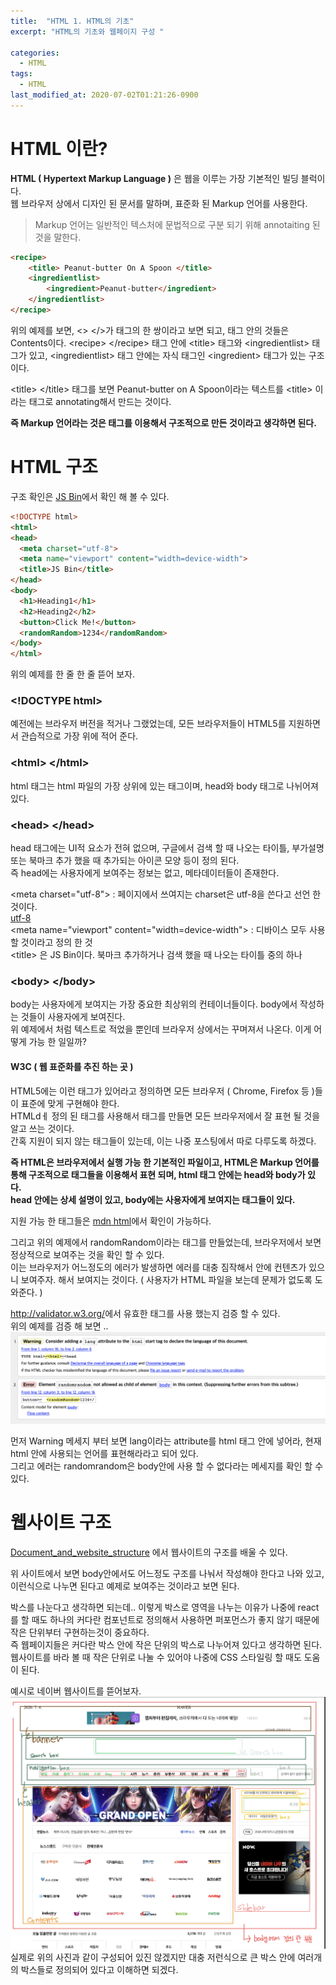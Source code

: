 ```yaml
---
title:  "HTML 1. HTML의 기초"
excerpt: "HTML의 기초와 웹페이지 구성 "

categories:
  - HTML
tags:
  - HTML
last_modified_at: 2020-07-02T01:21:26-0900
---
```

# HTML 이란?
__HTML ( Hypertext Markup Language )__ 은 웹을 이루는 가장 기본적인 빌딩 블럭이다.  
웹 브라우저 상에서 디자인 된 문서를 말하며, 표준화 된 Markup 언어를 사용한다.
> Markup 언어는 일반적인 텍스처에 문법적으로 구분 되기 위해 annotaiting 된 것을 말한다. 

```html
<recipe>
	<title> Peanut-butter On A Spoon </title>
	<ingredientlist>
		<ingredient>Peanut-butter</ingredient>
	</ingredientlist>
</recipe>
```
위의 예제를 보면, <> </>가 태그의 한 쌍이라고 보면 되고, 태그 안의 것들은 Contents이다. 
\<recipe> \</recipe> 태그 안에 \<title> 태그와 \<ingredientlist> 태그가 있고, \<ingredientlist> 태그 안에는 자식 태그인 \<ingredient> 태그가 있는 구조이다.  

\<title> \</title> 태그를 보면 Peanut-butter on A Spoon이라는 텍스트를 \<title> 이라는 태그로 annotating해서 만드는 것이다. 

__즉 Markup 언어라는 것은 태그를 이용해서 구조적으로 만든 것이라고 생각하면 된다.__ 

# HTML 구조
구조 확인은 [JS Bin](https://jsbin.com/dajuxitale/edit?html,output)에서 확인 해 볼 수 있다.
```html
<!DOCTYPE html>
<html>
<head>
  <meta charset="utf-8">
  <meta name="viewport" content="width=device-width">
  <title>JS Bin</title>
</head>
<body>
  <h1>Heading1</h1>
  <h2>Heading2</h2>
  <button>Click Me!</button>
  <randomRandom>1234</randomRandom>
</body>
</html>
```

위의 예제를 한 줄 한 줄 뜯어 보자.  
### \<!DOCTYPE html>
예전에는 브라우저 버전을 적거나 그랬었는데, 모든 브라우저들이 HTML5를 지원하면서 관습적으로 가장 위에 적어 준다.
### \<html> \</html>
html 태그는 html 파일의 가장 상위에 있는 태그이며, head와 body 태그로 나뉘어져 있다.
### \<head> \</head>
head 태그에는 UI적 요소가 전혀 없으며, 구글에서 검색 할 때 나오는 타이틀, 부가설명 또는 북마크 추가 했을 때 추가되는 아이콘 모양 등이 정의 된다.  
즉 head에는 사용자에게 보여주는 정보는 없고, 메타데이터들이 존재한다.

\<meta charset="utf-8"> : 페이지에서 쓰여지는 charset은 utf-8을 쓴다고 선언 한 것이다.  
[utf-8](https://en.wikipedia.org/wiki/UTF-8)  
\<meta name="viewport" content="width=device-width"> : 디바이스 모두 사용 할 것이라고 정의 한  것  
\<title> 은 JS Bin이다. 북마크 추가하거나 검색 했을 때 나오는 타이틀 중의 하나
### \<body> \</body>
body는 사용자에게 보여지는 가장 중요한 최상위의 컨테이너들이다. body에서 작성하는 것들이 사용자에게 보여진다.  
위 예제에서 처럼 텍스트로 적었을 뿐인데 브라우저 상에서는 꾸며져서 나온다. 이게 어떻게 가능 한 일일까?
#### W3C ( 웹 표준화를 추진 하는 곳 )
HTML5에는 이런 태그가 있어라고 정의하면 모든 브라우저 ( Chrome, Firefox 등 )들이 표준에 맞게 구현해야 한다.  
HTMLdㅔ 정의 된 태그를 사용해서 태그를 만들면 모든 브라우저에서 잘 표현 될 것을 알고 쓰는 것이다.  
간혹 지원이 되지 않는 태그들이 있는데, 이는 나중 포스팅에서 따로 다루도록 하겠다. 

__즉 HTML은 브라우저에서 실행 가능 한 기본적인 파일이고, HTML은 Markup 언어를 통해 구조적으로 태그들을 이용해서 표현 되며, html 태그 안에는 head와 body가 있다.  
head 안에는 상세 설명이 있고, body에는 사용자에게 보여지는 태그들이 있다.__

지원 가능 한 태그들은 [mdn html](https://developer.mozilla.org/ko/docs/Web/HTML/Element)에서 확인이 가능하다.

그리고 위의 예제에서 randomRandom이라는 태그를 만들었는데, 브라우저에서 보면 정상적으로 보여주는 것을 확인 할 수 있다.  
이는 브라우저가 어느정도의 에러가 발생하면 에러를 대충 짐작해서 안에 컨텐츠가 있으니 보여주자. 해서 보여지는 것이다. ( 사용자가 HTML 파일을 보는데 문제가 없도록 도와준다. )  

<http://validator.w3.org/>에서 유효한 태그를 사용 했는지 검증 할 수 있다.   
위의 예제를 검증 해 보면 .. 
![](/assets/images/IMG_002.jpg)

먼저 Warning 메세지 부터 보면 lang이라는 attribute를 html 태그 안에 넣어라, 현재 html 안에 사용되는 언어를 표현해라라고 되어 있다.  
그리고 에러는 randomrandom은 body안에 사용 할 수 없다라는 메세지를 확인 할 수 있다. 

# 웹사이트 구조
[Document_and_website_structure](https://developer.mozilla.org/en-US/docs/Learn/HTML/Introduction_to_HTML/Document_and_website_structure) 에서 웹사이트의 구조를 배울 수 있다. 

위 사이트에서 보면 body안에서도 어느정도 구조를 나눠서 작성해야 한다고 나와 있고, 이런식으로 나누면 된다고 예제로 보여주는 것이라고 보면 된다.  

박스를 나눈다고 생각하면 되는데.. 이렇게 박스로 영역을 나누는 이유가 나중에 react를 할 때도 하나의 커다란 컴포넌트로 정의해서 사용하면 퍼포먼스가 좋지 않기 때문에 작은 단위부터 구현하는것이 중요하다.  
즉 웹페이지들은 커다란 박스 안에 작은 단위의 박스로 나누어져 있다고 생각하면 된다.  
웹사이트를 바라 볼 때 작은 단위로 나눌 수 있어야 나중에 CSS 스타일링 할 때도 도움이 된다.  

예시로 네이버 웹사이트를 뜯어보자.   
![](/assets/images/IMG_003.jpg)  
실제로 위의 사진과 같이 구성되어 있진 않겠지만 대충 저런식으로 큰 박스 안에 여러개의 박스들로 정의되어 있다고 이해하면 되겠다. 
